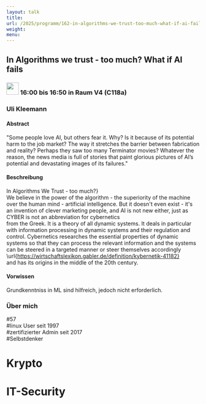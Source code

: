 ```yaml
---
layout: talk
title:
url: /2025/programm/162-in-algorithms-we-trust-too-much-what-if-ai-fails/
weight:
menu:
---
```

## In Algorithms we trust - too much?    What if AI fails

### <img height = "32" src="../../../images/talk.svg"> 16:00 bis 16:50 in Raum V4 (C118a)

### Uli Kleemann

#### Abstract

"Some people love AI, but others fear it. Why? Is it because of its potential harm to the job market? The way it stretches the barrier between fabrication and reality? Perhaps they saw too many Terminator movies? Whatever the reason, the news media is full of stories that paint glorious pictures of AI’s potential and devastating images of its failures."

#### Beschreibung

In Algorithms We Trust - too much?}  
We believe in the power of the algorithm - the superiority of the machine over the human mind - artificial intelligence. But it doesn't even exist - it's an invention of clever marketing people, and AI is not new either, just as CYBER is not an abbreviation for cybernetics  
from the Greek. It is a theory of all dynamic systems. It deals in particular with information processing in dynamic systems and their regulation and control. Cybernetics researches the essential properties of dynamic systems so that they can process the relevant information and the systems can be steered in a targeted manner or steer themselves accordingly  
\url{https://wirtschaftslexikon.gabler.de/definition/kybernetik-41182}  
and has its origins in the middle of the 20th century.

#### Vorwissen

Grundkenntniss in ML sind hilfreich, jedoch nicht erforderlich.

### Über mich

#57  
#linux User seit 1997  
#zertifizierter Admin seit 2017  
#Selbstdenker  
# Krypto  
# IT-Security

